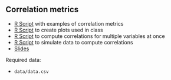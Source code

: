 
## Correlation metrics

* [R Script](correlation_metrics.R) with examples of correlation metrics
* [R Script](slides_plots.R) to create plots used in class
* [R Script](correlation_helper_code.R) to compute correlations for multiple variables at once
* [R Script](simulate_data.R) to simulate data to compute correlations
* [Slides](https://docs.google.com/presentation/d/1D-Ze1_lh7IrDXjcp26EnC0MgTtFfwvx0w6J-zh4Cigk/edit?usp=sharing)

Required data:

* `data/data.csv`
